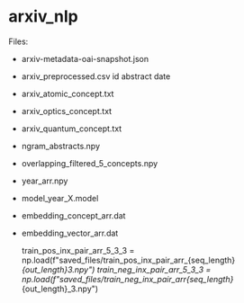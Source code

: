 # arxiv_nlp

Files:
- arxiv-metadata-oai-snapshot.json
- arxiv_preprocessed.csv id abstract date

- arxiv_atomic_concept.txt
- arxiv_optics_concept.txt
- arxiv_quantum_concept.txt 

- ngram_abstracts.npy
- overlapping_filtered_5_concepts.npy
- year_arr.npy

- model_year_X.model 

- embedding_concept_arr.dat
- embedding_vector_arr.dat


    train_pos_inx_pair_arr_5_3_3 = np.load(f"saved_files/train_pos_inx_pair_arr_{seq_length}_{out_length}_3.npy")
    train_neg_inx_pair_arr_5_3_3 = np.load(f"saved_files/train_neg_inx_pair_arr_{seq_length}_{out_length}_3.npy")